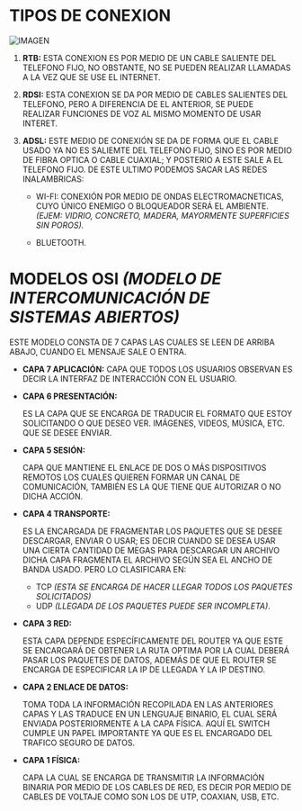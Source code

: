 # TIPOS DE CONEXION


![IMAGEN](https://github.com/angelhr28/REDES-BASICAS/blob/master/IMAGENES/MAPA.png)

1. **RTB:**
ESTA CONEXION ES POR MEDIO DE UN CABLE SALIENTE DEL TELEFONO FIJO, NO OBSTANTE, NO SE PUEDEN REALIZAR LLAMADAS A LA VEZ QUE SE USE EL INTERNET.
2. **RDSI:** ESTA CONEXION SE DA POR MEDIO DE CABLES SALIENTES DEL TELEFONO, PERO A DIFERENCIA DE EL ANTERIOR, SE PUEDE REALIZAR FUNCIONES DE VOZ AL MISMO MOMENTO DE USAR INTERET.
3. **ADSL:** ESTE MEDIO DE CONEXIÓN SE DA DE FORMA QUE EL CABLE USADO YA NO ES SALIEMTE DEL TELEFONO FIJO, SINO ES POR MEDIO DE FIBRA OPTICA O CABLE CUAXIAL; Y POSTERIO A ESTE SALE A EL TELEFONO FIJO. 
DE ESTE ULTIMO PODEMOS SACAR LAS REDES INALAMBRICAS:

   - WI-FI: CONEXIÓN POR MEDIO DE ONDAS ELECTROMACNETICAS, CUYO ÚNICO ENEMIGO O BLOQUEADOR SERÁ EL AMBIENTE.*(EJEM: VIDRIO, CONCRETO, MADERA, MAYORMENTE SUPERFICIES SIN POROS).*
   
   - BLUETOOTH. 

# MODELOS OSI *(MODELO DE INTERCOMUNICACIÓN DE SISTEMAS ABIERTOS)*
  
ESTE MODELO CONSTA DE 7 CAPAS LAS CUALES SE LEEN DE ARRIBA ABAJO, CUANDO EL MENSAJE SALE O ENTRA.
 
   - **CAPA 7 APLICACIÓN:**
     CAPA QUE TODOS LOS USUARIOS OBSERVAN ES DECIR LA INTERFAZ DE INTERACCIÓN CON EL USUARIO.

   - **CAPA 6 PRESENTACIÓN:**

     ES LA CAPA QUE SE ENCARGA DE TRADUCIR EL FORMATO QUE ESTOY SOLICITANDO O QUE DESEO VER.
     IMÁGENES, VIDEOS, MÚSICA, ETC. QUE SE DESEE ENVIAR.

   - **CAPA 5 SESIÓN:**
 
     CAPA QUE MANTIENE EL ENLACE DE DOS O MÁS DISPOSITIVOS REMOTOS LOS CUALES QUIEREN FORMAR UN CANAL DE COMUNICACIÓN, TAMBIÉN ES LA QUE TIENE QUE AUTORIZAR O NO DICHA ACCIÓN.

   - **CAPA 4 TRANSPORTE:**
   
     ES LA ENCARGADA DE FRAGMENTAR LOS PAQUETES QUE SE DESEE DESCARGAR, ENVIAR O USAR; ES DECIR CUANDO SE DESEA USAR UNA CIERTA CANTIDAD DE MEGAS PARA DESCARGAR UN ARCHIVO DICHA CAPA FRAGMENTA EL ARCHIVO SEGÚN SEA EL ANCHO DE BANDA USADO. 
PERO LO CLASIFICARA EN:
      - TCP *(ESTA SE ENCARGA DE HACER LLEGAR TODOS LOS PAQUETES SOLICITADOS)*
      - UDP *(LLEGADA DE LOS PAQUETES PUEDE SER INCOMPLETA)*.

   - **CAPA 3 RED:**

     ESTA CAPA DEPENDE ESPECÍFICAMENTE DEL ROUTER YA QUE ESTE SE ENCARGARÁ DE OBTENER LA RUTA OPTIMA POR LA CUAL DEBERÁ PASAR LOS PAQUETES DE DATOS, ADEMÁS DE QUE EL ROUTER SE ENCARGA DE ESPECIFICAR LA IP DE LLEGADA Y LA IP DESTINO.

   - **CAPA 2 ENLACE DE DATOS:**  

     TOMA TODA LA INFORMACIÓN RECOPILADA EN LAS ANTERIORES CAPAS Y LAS TRADUCE EN UN LENGUAJE BINARIO, EL CUAL SERÁ ENVIADA POSTERIORMENTE A LA CAPA FÍSICA. AQUÍ EL SWITCH CUMPLE UN PAPEL IMPORTANTE YA QUE ES EL ENCARGADO DEL TRAFICO SEGURO DE DATOS.

   - **CAPA 1 FÍSICA:**

     CAPA LA CUAL SE ENCARGA DE TRANSMITIR LA INFORMACIÓN BINARIA POR MEDIO DE LOS CABLES DE RED, ES DECIR POR MEDIO DE CABLES DE VOLTAJE COMO SON LOS DE UTP, COAXIAN, USB, ETC. 

